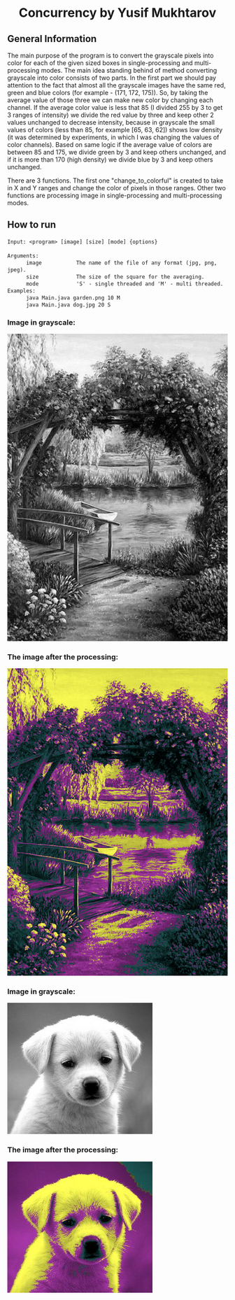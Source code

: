 <h1 align = "center">  Concurrency by Yusif Mukhtarov </h1> 



## General Information

The main purpose of the program is to convert the grayscale pixels into color for each of the given sized boxes in single-processing and multi-processing modes. The main idea standing behind of method converting grayscale into color consists of two parts. In the first part we should pay attention to the fact that almost all the grayscale images have the same red, green and blue colors (for example - (171, 172, 175)). So, by taking the average value of those three we can make new color by changing each channel. If the average color value is less that 85 (I divided 255 by 3 to get 3 ranges of intensity) we divide the red value by three and keep other 2 values unchanged to decrease intensity, because in grayscale the small values of colors (less than 85, for example [65, 63, 62]) shows low density (it was determined by experiments, in which I was changing the values of color channels). Based on same logic if the average value of colors are between 85 and 175, we divide green by 3 and keep others unchanged, and if it is more than 170 (high density) we divide blue by 3 and keep others unchanged.

There are 3 functions. The first one "change_to_colorful" is created to take in X and Y ranges and change the color of pixels in those ranges. Other two functions are processing image in single-processing and multi-processing modes.




## How to run
```
Input: <program> [image] [size] [mode] {options}

Arguments:  
      image           The name of the file of any format (jpg, png, jpeg).  
      size            The size of the square for the averaging.  
      mode            'S' - single threaded and 'M' - multi threaded.
Examples:
      java Main.java garden.png 10 M
      java Main.java dog.jpg 20 S
```






### Image in grayscale:  
![image](https://github.com/Yusif-bit/concurrency-assignment/blob/main/garden.png)  


### The image after the processing:  
![image](https://github.com/Yusif-bit/concurrency-assignment/blob/main/result.png)  

### Image in grayscale:  
![image](https://github.com/Yusif-bit/concurrency-assignment/blob/main/dog.jpg)  


### The image after the processing:  
![image](https://github.com/Yusif-bit/concurrency-assignment/blob/main/result.jpg) 
